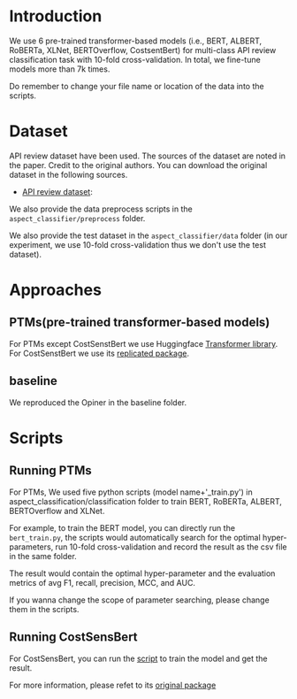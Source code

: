 # Introduction

We use 6 pre-trained transformer-based models (i.e., BERT, ALBERT, RoBERTa, XLNet, BERTOverflow, CostsentBert) for multi-class API review classification task with 10-fold cross-validation. In total, we fine-tune models more than 7k times.

Do remember to change your file name or location of the data into the scripts.

# Dataset
API review dataset have been used. The sources of the dataset are noted in the paper. Credit to the original authors. You can download the original dataset in the following sources.
+ [API review dataset](https://github.com/giasuddin/OpinionValueTSE):

We also provide the data preprocess scripts in the ```aspect_classifier/preprocess``` folder.

We also provide the test dataset in the ```aspect_classifier/data``` folder (in our experiment, we use 10-fold cross-validation thus we don't use the test dataset).

# Approaches
## PTMs(pre-trained transformer-based models)
For PTMs except CostSenstBert we use Huggingface [Transformer library](https://huggingface.co/transformers/). For CostSenstBert we use its [replicated package](https://github.com/H-TayyarMadabushi/Cost-Sensitive_Bert_and_Transformers). 
## baseline
We reproduced the Opiner in the baseline folder.

# Scripts
## Running PTMs
For PTMs, We used five python scripts (model name+'_train.py') in aspect_classification/classification folder to train BERT, RoBERTa, ALBERT, BERTOverflow and XLNet.

For example, to train the BERT model, you can directly run the ```bert_train.py```, the scripts would automatically search for the optimal hyper-parameters, run 10-fold cross-validation and record the result as the csv file in the same folder. 

The result would contain the optimal hyper-parameter and the evaluation metrics of avg F1, recall, precision, MCC, and AUC. 

If you wanna change the scope of parameter searching, please change them in the scripts.
## Running CostSensBert
For CostSensBert, you can run the [script](deepsummary/PTM-classification/aspect_classifier/classification/costsensitivebert/Cost-Sensitive_Bert_and_Transformers/examples/text-classification/run_glue_class-weighted.py) to train the model and get the result.

For more information, please refet to its [original package](https://github.com/H-TayyarMadabushi/Cost-Sensitive_Bert_and_Transformers)

